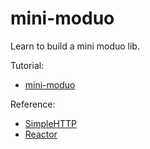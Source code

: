 # mini-moduo

Learn to build a mini moduo lib.

Tutorial: 
- [mini-moduo](https://blog.csdn.net/voidccc/article/details/8719752)

Reference:
- [SimpleHTTP](https://github.com/hckr/SimpleHTTP)
- [Reactor](http://www.dre.vanderbilt.edu/~schmidt/PDF/reactor-siemens.pdf)